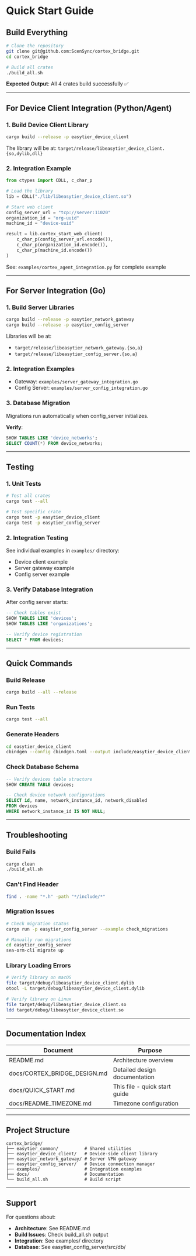 # Quick Start Guide

## Build Everything

```bash
# Clone the repository
git clone git@github.com:ScenSync/cortex_bridge.git
cd cortex_bridge

# Build all crates
./build_all.sh
```

**Expected Output**: All 4 crates build successfully ✅

---

## For Device Client Integration (Python/Agent)

### 1. Build Device Client Library
```bash
cargo build --release -p easytier_device_client
```

The library will be at: `target/release/libeasytier_device_client.{so,dylib,dll}`

### 2. Integration Example
```python
from ctypes import CDLL, c_char_p

# Load the library
lib = CDLL("./lib/libeasytier_device_client.so")

# Start web client
config_server_url = "tcp://server:11020"
organization_id = "org-uuid"
machine_id = "device-uuid"

result = lib.cortex_start_web_client(
    c_char_p(config_server_url.encode()),
    c_char_p(organization_id.encode()),
    c_char_p(machine_id.encode())
)
```

See: `examples/cortex_agent_integration.py` for complete example

---

## For Server Integration (Go)

### 1. Build Server Libraries
```bash
cargo build --release -p easytier_network_gateway
cargo build --release -p easytier_config_server
```

Libraries will be at:
- `target/release/libeasytier_network_gateway.{so,a}`
- `target/release/libeasytier_config_server.{so,a}`

### 2. Integration Examples
- Gateway: `examples/server_gateway_integration.go`
- Config Server: `examples/server_config_integration.go`

### 3. Database Migration
Migrations run automatically when config_server initializes.

**Verify**:
```sql
SHOW TABLES LIKE 'device_networks';
SELECT COUNT(*) FROM device_networks;
```

---

## Testing

### 1. Unit Tests
```bash
# Test all crates
cargo test --all

# Test specific crate
cargo test -p easytier_device_client
cargo test -p easytier_config_server
```

### 2. Integration Testing
See individual examples in `examples/` directory:
- Device client example
- Server gateway example
- Config server example

### 3. Verify Database Integration
After config server starts:
```sql
-- Check tables exist
SHOW TABLES LIKE 'devices';
SHOW TABLES LIKE 'organizations';

-- Verify device registration
SELECT * FROM devices;
```

---

## Quick Commands

### Build Release
```bash
cargo build --all --release
```

### Run Tests
```bash
cargo test --all
```

### Generate Headers
```bash
cd easytier_device_client
cbindgen --config cbindgen.toml --output include/easytier_device_client.h
```

### Check Database Schema
```sql
-- Verify devices table structure
SHOW CREATE TABLE devices;

-- Check device network configurations
SELECT id, name, network_instance_id, network_disabled 
FROM devices 
WHERE network_instance_id IS NOT NULL;
```

---

## Troubleshooting

### Build Fails
```bash
cargo clean
./build_all.sh
```

### Can't Find Header
```bash
find . -name "*.h" -path "*/include/*"
```

### Migration Issues
```bash
# Check migration status
cargo run -p easytier_config_server --example check_migrations

# Manually run migrations
cd easytier_config_server
sea-orm-cli migrate up
```

### Library Loading Errors
```bash
# Verify library on macOS
file target/debug/libeasytier_device_client.dylib
otool -L target/debug/libeasytier_device_client.dylib

# Verify library on Linux
file target/debug/libeasytier_device_client.so
ldd target/debug/libeasytier_device_client.so
```

---

## Documentation Index

| Document | Purpose |
|----------|---------|
| README.md | Architecture overview |
| docs/CORTEX_BRIDGE_DESIGN.md | Detailed design documentation |
| docs/QUICK_START.md | This file - quick start guide |
| docs/README_TIMEZONE.md | Timezone configuration |

---

## Project Structure

```
cortex_bridge/
├── easytier_common/          # Shared utilities
├── easytier_device_client/   # Device-side client library
├── easytier_network_gateway/ # Server VPN gateway
├── easytier_config_server/   # Device connection manager
├── examples/                 # Integration examples
├── docs/                     # Documentation
└── build_all.sh              # Build script
```

---

## Support

For questions about:
- **Architecture**: See README.md
- **Build Issues**: Check build_all.sh output
- **Integration**: See examples/ directory
- **Database**: See easytier_config_server/src/db/

